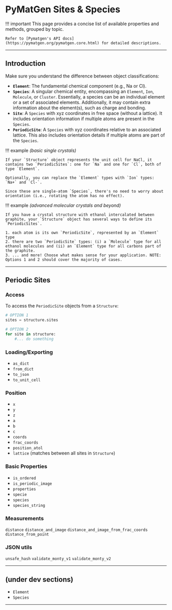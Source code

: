 # PyMatGen Sites & Species

!!! important
    This page provides a concise list of available properties and methods, grouped by topic. 
    
    Refer to [Pymatgen's API docs](https://pymatgen.org/pymatgen.core.html) for detailed descriptions.

--------------------------------------------------------------------------------

## Introduction

Make sure you understand the difference between object classifications:

- **`Element`**: The fundamental chemical component (e.g., Na or Cl).
- **`Species`**: A singular chemical entity, encompassing an `Element`, `Ion`, `Molecule`, or `Cluster`. Essentially, a species can be an individual element or a set of associated elements. Additionally, it may contain extra information about the element(s), such as charge and bonding.
- **`Site`**: A `Species` with xyz coordinates in free space (without a lattice). It includes orientation information if multiple atoms are present in the `Species`.
- **`PeriodicSite`**: A `Species` with xyz coordinates relative to an associated lattice. This also includes orientation details if multiple atoms are part of the `Species`.

!!! example
    *(basic single crystals)* 
    
    If your `Structure` object represents the unit cell for NaCl, it contains two `PeriodicSites`: one for `Na` and one for `Cl`, both of type `Element`.

    Optionally, you can replace the `Element` types with `Ion` types: `Na+` and `Cl-`. 
    
    Since these are single-atom `Species`, there's no need to worry about orientation (i.e., rotating the atom has no effect).


!!! example
    *(advanced molecular crystals and beyond)* 
    
    If you have a crystal structure with ethanol intercalated between graphite, your `Structure` object has several ways to define its `PeriodicSites`.

    1. each atom is its own `PeriodicSite`, represented by an `Element` type
    2. there are two `PeriodicSite` types: (i) a `Molecule` type for all ethanol molecules and (ii) an `Element` type for all carbons part of the graphite.
    3. ... and more! Choose what makes sense for your application. NOTE: Options 1 and 2 should cover the majority of cases.

--------------------------------------------------------------------------------

## Periodic Sites

### Access

To access the `PeriodicSite` objects from a `Structure`:

``` python
# OPTION 1
sites = structure.sites

# OPTION 2
for site in structure:
    #... do something
```

### Loading/Exporting

- `as_dict`
- `from_dict`
- `to_json`
- `to_unit_cell`

### Position
- `x`
- `y`
- `z`
- `a`
- `b`
- `c`
- `coords`
- `frac_coords`
- `position_atol`
- `lattice` (matches between all sites in `Structure`)

### Basic Properties
- `is_ordered`
- `is_periodic_image`
- `properties`
- `specie`
- `species`
- `species_string`

### Measurements
`distance`
`distance_and_image`
`distance_and_image_from_frac_coords`
`distance_from_point`

### JSON utils
`unsafe_hash`
`validate_monty_v1`
`validate_monty_v2`

--------------------------------------------------------------------------------

## (under dev sections)

- `Element`
- `Species`

--------------------------------------------------------------------------------
